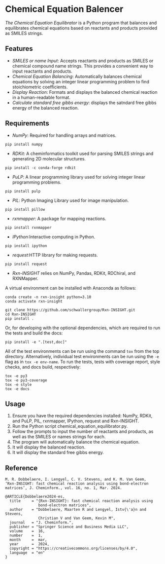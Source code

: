 # Chemical Equation Balencer

*The Chemical Equation Equilibrator* is a Python program that balances and equilibrates chemical equations based on reactants and products provided as SMILES strings.

## Features

- *SMILES or name Input*: Accepts reactants and products as SMILES or chemical compound name strings. This provides a convenient way to input reactants and products.
- *Chemical Equation Balancing*: Automatically balances chemical equations by solving an integer linear programming problem to find stoichiometric coefficients.
- *Display Reaction*: Formats and displays the balanced chemical reaction in a human-readable format.
- *Calculate standard free gibbs energy*: displays the satndard free gibbs energy of the balanced reaction.

## Requirements

- *NumPy*: Required for handling arrays and matrices.

```
pip install numpy
```

- *RDKit*: A cheminformatics toolkit used for parsing SMILES strings and generating 2D molecular structures.

```
pip install -c conda-forge rdkit
```

- *PuLP*: A linear programming library used for solving integer linear programming problems.

```
pip install pulp
```
- *PIL*: Python Imaging Library used for image manipulation.

```
pip install pillow
```

- *rxnmapper*: A package for mapping reactions.

```
pip install rxnmapper
```
- *IPython*:Interactive computing in Python.

```
pip install ipython
```

- *request*:HTTP library for making requests.

```
pip install request 
```

- *Rxn-INSIGHT* relies on NumPy, Pandas, RDKit, RDChiral, and RXNMapper.

A virtual environment can be installed with Anaconda as follows:

```console
conda create -n rxn-insight python=3.10
conda activate rxn-insight
```

```
git clone https://github.com/schwallergroup/Rxn-INSIGHT.git
cd Rxn-INSIGHT
pip install .
```

Or, for developing with the optional dependencies, which are required to run the tests
and build the docs:
``` 
pip install -e ".[test,doc]"
```

All of the test environments can be run using the command `tox` from the top directory.
Alternatively, individual test environments can be run using the `-e` flag as 
in `tox -e env-name`. To run the tests, tests with coverage report, style checks, and
docs build, respectively:
```
tox -e py3
tox -e py3-coverage
tox -e style
tox -e docs
```

## Usage

1. Ensure you have the required dependencies installed: NumPy, RDKit, and PuLP, PIL, rxnmapper, IPython, request and Rxn-INSIGHT.
2. Run the Python script chemical_equation_equilibrator.py.
3. Follow the prompts to input the number of reactants and products, as well as the SMILES or names strings for each.
4. The program will automatically balance the chemical equation.
5. It will display the balanced reaction.
6. It will display the standard free gibbs energy.


##  Reference

`M. R. Dobbelaere, I. Lengyel, C. V. Stevens, and K. M. Van Geem, 
‘Rxn-INSIGHT: fast chemical reaction analysis using bond-electron matrices’, J. Cheminform., vol. 16, no. 1, Mar. 2024.`

```
@ARTICLE{Dobbelaere2024-es,
  title     = "{Rxn-INSIGHT}: fast chemical reaction analysis using
               bond-electron matrices",
  author    = "Dobbelaere, Maarten R and Lengyel, Istv{\'a}n and Stevens,
               Christian V and Van Geem, Kevin M",
  journal   = "J. Cheminform.",
  publisher = "Springer Science and Business Media LLC",
  volume    =  16,
  number    =  1,
  month     =  mar,
  year      =  2024,
  copyright = "https://creativecommons.org/licenses/by/4.0",
  language  = "en"
}
```
